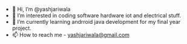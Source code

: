 - 👋 Hi, I’m @yashjariwala
- 👀 I’m interested in coding software hardware iot and electrical stuff.
- 🌱 I’m currently learning andrroid java development for my final year project.
- 📫 How to reach me - yashjariwala@gmail.com

<!---
yashjariwala/yashjariwala is a ✨ special ✨ repository because its `README.md` (this file) appears on your GitHub profile.
You can click the Preview link to take a look at your changes.
--->
